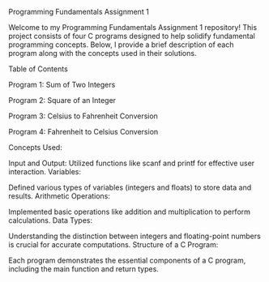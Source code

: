Programming Fundamentals Assignment 1


Welcome to my Programming Fundamentals Assignment 1 repository! This project consists of four C programs designed to help solidify fundamental programming concepts. Below, I provide a brief description of each program along with the concepts used in their solutions.


Table of Contents

Program 1: Sum of Two Integers

Program 2: Square of an Integer

Program 3: Celsius to Fahrenheit Conversion

Program 4: Fahrenheit to Celsius Conversion



Concepts Used:

Input and Output:
Utilized functions like scanf and printf for effective user interaction.
Variables:

Defined various types of variables (integers and floats) to store data and results.
Arithmetic Operations:

Implemented basic operations like addition and multiplication to perform calculations.
Data Types:

Understanding the distinction between integers and floating-point numbers is crucial for accurate computations.
Structure of a C Program:

Each program demonstrates the essential components of a C program, including the main function and return types.
